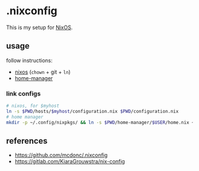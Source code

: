 # .nixconfig

This is my setup for [NixOS](https://nixos.org/).

## usage

follow instructions:
- [nixos](https://github.com/mcdonc/.nixconfig) (`chown` + git + `ln`)
- [home-manager](https://nix-community.github.io/home-manager/index.html#sec-install-standalone)

### link configs

```sh
# nixos, for $myhost
ln -s $PWD/hosts/$myhost/configuration.nix $PWD/configuration.nix
# home manager
mkdir -p ~/.config/nixpkgs/ && ln -s $PWD/home-manager/$USER/home.nix ~/.config/nixpkgs/home.nix
```

## references

- https://github.com/mcdonc/.nixconfig
- https://gitlab.com/KiaraGrouwstra/nix-config
